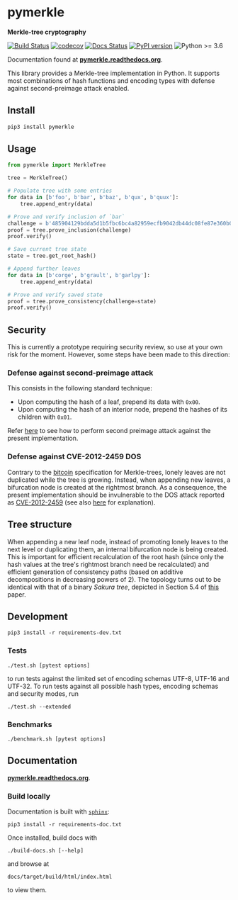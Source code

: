# pymerkle

**Merkle-tree cryptography**

[![Build Status](https://travis-ci.com/fmerg/pymerkle.svg?branch=master)](https://travis-ci.com/github/fmerg/pymerkle)
[![codecov](https://codecov.io/gh/fmerg/pymerkle/branch/master/graph/badge.svg)](https://codecov.io/gh/fmerg/pymerkle)
[![Docs Status](https://readthedocs.org/projects/pymerkle/badge/?version=latest)](http://pymerkle.readthedocs.org)
[![PyPI version](https://badge.fury.io/py/pymerkle.svg)](https://pypi.org/project/pymerkle/)
![Python >= 3.6](https://img.shields.io/badge/python-%3E%3D%203.6-blue.svg)

Documentation found at **[pymerkle.readthedocs.org](http://pymerkle.readthedocs.org/)**.

This library provides a Merkle-tree implementation in Python. It supports most
combinations of hash functions and encoding types with defense against
second-preimage attack enabled.

## Install

```bash
pip3 install pymerkle
```

## Usage

```python
from pymerkle import MerkleTree

tree = MerkleTree()

# Populate tree with some entries
for data in [b'foo', b'bar', b'baz', b'qux', b'quux']:
    tree.append_entry(data)

# Prove and verify inclusion of `bar`
challenge = b'485904129bdda5d1b5fbc6bc4a82959ecfb9042db44dc08fe87e360b0a3f2501'
proof = tree.prove_inclusion(challenge)
proof.verify()

# Save current tree state
state = tree.get_root_hash()

# Append further leaves
for data in [b'corge', b'grault', b'garlpy']:
    tree.append_entry(data)

# Prove and verify saved state
proof = tree.prove_consistency(challenge=state)
proof.verify()
```

## Security

This is currently a prototype requiring security review, so use at your own risk
for the moment. However, some steps have been made to this direction:

### Defense against second-preimage attack

This consists in the following standard technique:

- Upon computing the hash of a leaf, prepend its data with `0x00`.
- Upon computing the hash of an interior node, prepend the hashes of its
  children with `0x01`.

Refer [here](./tests/test_defence.py) to see how to perform second preimage
attack against the present implementation.


### Defense against CVE-2012-2459 DOS

Contrary to the [bitcoin](https://en.bitcoin.it/wiki/Protocol_documentation#Merkle_Trees)
specification for Merkle-trees, lonely leaves are not duplicated while the tree is growing.
Instead, when appending new leaves, a bifurcation node is created at the rightmost branch.
As a consequence, the present implementation should be
invulnerable to the DOS attack reported as
[CVE-2012-2459](https://nvd.nist.gov/vuln/detail/CVE-2012-2459) (see also
[here](https://github.com/bitcoin/bitcoin/blob/bccb4d29a8080bf1ecda1fc235415a11d903a680/src/consensus/merkle.cpp)
for explanation).

## Tree structure

When appending a new leaf node, instead of promoting lonely leaves to the
next level or duplicating them, an internal bifurcation node is being created.
This is important for efficient recalculation of the root hash (since only the
hash values at the tree's rightmost branch need be recalculated) and efficient
generation of consistency paths (based on additive decompositions in decreasing
powers of 2). The topology turns out to be identical
with that of a binary _Sakura tree_, depicted in Section 5.4 of
[this](https://keccak.team/files/Sakura.pdf) paper.

## Development

```commandline
pip3 install -r requirements-dev.txt
```

### Tests

```commandline
./test.sh [pytest options]
```

to run tests against the limited set of encoding schemas UTF-8, UTF-16 and
UTF-32. To run tests against all possible hash types, encoding schemas
and security modes, run

```commandline
./test.sh --extended
```

### Benchmarks

```commandline
./benchmark.sh [pytest options]
```

## Documentation

**[pymerkle.readthedocs.org](http://pymerkle.readthedocs.org/)**.

### Build locally

Documentation is built with
[`sphinx`](https://www.sphinx-doc.org/en/master/index.html):

```commandline
pip3 install -r requirements-doc.txt
```

Once installed, build docs with

```commandline
./build-docs.sh [--help]
```

and browse at

```
docs/target/build/html/index.html
```

to view them.
